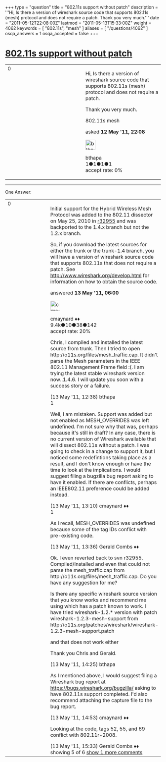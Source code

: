 +++
type = "question"
title = "802.11s support without patch"
description = '''Hi, Is there a version of wireshark source code that supports 802.11s (mesh) protocol and does not require a patch. Thank you very much.'''
date = "2011-05-12T22:08:00Z"
lastmod = "2011-05-13T15:33:00Z"
weight = 4062
keywords = [ "802.11s", "mesh" ]
aliases = [ "/questions/4062" ]
osqa_answers = 1
osqa_accepted = false
+++

<div class="headNormal">

# [802.11s support without patch](/questions/4062/80211s-support-without-patch)

</div>

<div id="main-body">

<div id="askform">

<table id="question-table" style="width:100%;"><colgroup><col style="width: 50%" /><col style="width: 50%" /></colgroup><tbody><tr class="odd"><td style="width: 30px; vertical-align: top"><div class="vote-buttons"><span id="post-4062-upvote" class="ajax-command post-vote up" rel="nofollow" title="I like this post (click again to cancel)"> </span><div id="post-4062-score" class="post-score" title="current number of votes">0</div><span id="post-4062-downvote" class="ajax-command post-vote down" rel="nofollow" title="I dont like this post (click again to cancel)"> </span> <span id="favorite-mark" class="ajax-command favorite-mark" rel="nofollow" title="mark/unmark this question as favorite (click again to cancel)"> </span><div id="favorite-count" class="favorite-count"></div></div></td><td><div id="item-right"><div class="question-body"><p>Hi, Is there a version of wireshark source code that supports 802.11s (mesh) protocol and does not require a patch.</p><p>Thank you very much.</p></div><div id="question-tags" class="tags-container tags"><span class="post-tag tag-link-802.11s" rel="tag" title="see questions tagged &#39;802.11s&#39;">802.11s</span> <span class="post-tag tag-link-mesh" rel="tag" title="see questions tagged &#39;mesh&#39;">mesh</span></div><div id="question-controls" class="post-controls"></div><div class="post-update-info-container"><div class="post-update-info post-update-info-user"><p>asked <strong>12 May '11, 22:08</strong></p><img src="https://secure.gravatar.com/avatar/5e8388d49cbd970492ac855ab25e179d?s=32&amp;d=identicon&amp;r=g" class="gravatar" width="32" height="32" alt="bthapa&#39;s gravatar image" /><p><span>bthapa</span><br />
<span class="score" title="1 reputation points">1</span><span title="1 badges"><span class="badge1">●</span><span class="badgecount">1</span></span><span title="1 badges"><span class="silver">●</span><span class="badgecount">1</span></span><span title="1 badges"><span class="bronze">●</span><span class="badgecount">1</span></span><br />
<span class="accept_rate" title="Rate of the user&#39;s accepted answers">accept rate:</span> <span title="bthapa has no accepted answers">0%</span></p></div></div><div id="comments-container-4062" class="comments-container"></div><div id="comment-tools-4062" class="comment-tools"></div><div class="clear"></div><div id="comment-4062-form-container" class="comment-form-container"></div><div class="clear"></div></div></td></tr></tbody></table>

------------------------------------------------------------------------

<div class="tabBar">

<span id="sort-top"></span>

<div class="headQuestions">

One Answer:

</div>

</div>

<span id="4063"></span>

<div id="answer-container-4063" class="answer">

<table style="width:100%;"><colgroup><col style="width: 50%" /><col style="width: 50%" /></colgroup><tbody><tr class="odd"><td style="width: 30px; vertical-align: top"><div class="vote-buttons"><span id="post-4063-upvote" class="ajax-command post-vote up" rel="nofollow" title="I like this post (click again to cancel)"> </span><div id="post-4063-score" class="post-score" title="current number of votes">0</div><span id="post-4063-downvote" class="ajax-command post-vote down" rel="nofollow" title="I dont like this post (click again to cancel)"> </span></div></td><td><div class="item-right"><div class="answer-body"><p>Initial support for the Hybrid Wireless Mesh Protocol was added to the 802.11 dissector on May 25, 2010 in <a href="http://anonsvn.wireshark.org/viewvc?view=revision&amp;revision=32955">r32955</a> and was backported to the 1.4.x branch but not the 1.2.x branch.</p><p>So, if you download the latest sources for either the trunk or the trunk-1.4 branch, you will have a version of wireshark source code that supports 802.11s that does not require a patch. See <a href="http://www.wireshark.org/develop.html">http://www.wireshark.org/develop.html</a> for information on how to obtain the source code.</p></div><div class="answer-controls post-controls"></div><div class="post-update-info-container"><div class="post-update-info post-update-info-user"><p>answered <strong>13 May '11, 06:00</strong></p><img src="https://secure.gravatar.com/avatar/55158e2322c4e365a5e0a4a0ac3fbcef?s=32&amp;d=identicon&amp;r=g" class="gravatar" width="32" height="32" alt="cmaynard&#39;s gravatar image" /><p><span>cmaynard ♦♦</span><br />
<span class="score" title="9361 reputation points"><span>9.4k</span></span><span title="10 badges"><span class="badge1">●</span><span class="badgecount">10</span></span><span title="38 badges"><span class="silver">●</span><span class="badgecount">38</span></span><span title="142 badges"><span class="bronze">●</span><span class="badgecount">142</span></span><br />
<span class="accept_rate" title="Rate of the user&#39;s accepted answers">accept rate:</span> <span title="cmaynard has 108 accepted answers">20%</span></p></div></div><div id="comments-container-4063" class="comments-container"><span id="4071"></span><div id="comment-4071" class="comment"><div id="post-4071-score" class="comment-score"></div><div class="comment-text"><p>Chris, I compiled and installed the latest source from trunk. Then I tried to open http://o11s.org/files/mesh_traffic.cap. It didn't parse the Mesh parameters in the IEEE 802.11 Management Frame field :(. I am trying the latest stable wireshark version now..1.4.6. I will update you soon with a success story or a failure.</p></div><div id="comment-4071-info" class="comment-info"><span class="comment-age">(13 May '11, 12:38)</span> <span class="comment-user userinfo">bthapa</span></div></div><span id="4073"></span><div id="comment-4073" class="comment"><div id="post-4073-score" class="comment-score">1</div><div class="comment-text"><p>Well, I am mistaken. Support was added but not enabled as MESH_OVERRIDES was left undefined. I'm not sure why that was, perhaps because it's still in draft? In any case, there is no current version of Wireshark available that will dissect 802.11s without a patch. I was going to check in a change to support it, but I noticed some redefintions taking place as a result, and I don't know enough or have the time to look at the implications. I would suggest filing a bugzilla bug report asking to have it enabled. If there are conflicts, perhaps an IEEE802.11 preference could be added instead.</p></div><div id="comment-4073-info" class="comment-info"><span class="comment-age">(13 May '11, 13:10)</span> <span class="comment-user userinfo">cmaynard ♦♦</span></div></div><span id="4075"></span><div id="comment-4075" class="comment"><div id="post-4075-score" class="comment-score">1</div><div class="comment-text"><p>As I recall, MESH_OVERRIDES was undefined because some of the tag IDs conflict with pre-existing code.</p></div><div id="comment-4075-info" class="comment-info"><span class="comment-age">(13 May '11, 13:36)</span> <span class="comment-user userinfo">Gerald Combs ♦♦</span></div></div><span id="4079"></span><div id="comment-4079" class="comment"><div id="post-4079-score" class="comment-score"></div><div class="comment-text"><p>Ok. I even reverted back to svn r32955. Compiled/Installed and even that could not parse the mesh_traffic.cap from http://o11s.org/files/mesh_traffic.cap. Do you have any suggestion for me?</p><p>Is there any specific wireshark source version that you know works and recommend me using which has a patch known to work. I have tried wireshark-1.2.* version with patch wireshark-1.2.3-mesh-support from http://o11s.org/patches/wireshark/wireshark-1.2.3-mesh-support.patch</p><p>and that does not work either</p><p>Thank you Chris and Gerald.</p></div><div id="comment-4079-info" class="comment-info"><span class="comment-age">(13 May '11, 14:25)</span> <span class="comment-user userinfo">bthapa</span></div></div><span id="4080"></span><div id="comment-4080" class="comment"><div id="post-4080-score" class="comment-score"></div><div class="comment-text"><p>As I mentioned above, I would suggest filing a Wireshark bug report at <a href="https://bugs.wireshark.org/bugzilla/">https://bugs.wireshark.org/bugzilla/</a> asking to have 802.11s support completed. I'd also recommend attaching the capture file to the bug report.</p></div><div id="comment-4080-info" class="comment-info"><span class="comment-age">(13 May '11, 14:53)</span> <span class="comment-user userinfo">cmaynard ♦♦</span></div></div><span id="4082"></span><div id="comment-4082" class="comment not_top_scorer"><div id="post-4082-score" class="comment-score"></div><div class="comment-text"><p>Looking at the code, tags 52, 55, and 69 conflict with 802.11r-2008.</p></div><div id="comment-4082-info" class="comment-info"><span class="comment-age">(13 May '11, 15:33)</span> <span class="comment-user userinfo">Gerald Combs ♦♦</span></div></div></div><div id="comment-tools-4063" class="comment-tools"><span class="comments-showing"> showing 5 of 6 </span> <a href="#" class="show-all-comments-link">show 1 more comments</a></div><div class="clear"></div><div id="comment-4063-form-container" class="comment-form-container"></div><div class="clear"></div></div></td></tr></tbody></table>

</div>

<div class="paginator-container-left">

</div>

</div>

</div>

